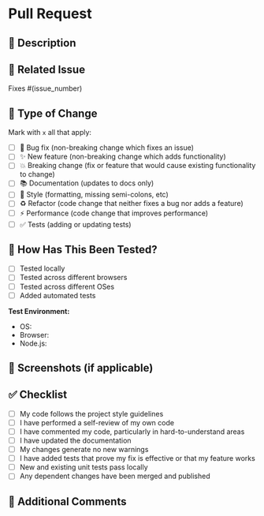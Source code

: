 # Pull Request

## 📝 Description

<!-- Describe your changes in detail -->

## 🔗 Related Issue

<!-- If there is a related issue -->
Fixes #(issue_number)

## 🎯 Type of Change

Mark with `x` all that apply:

- [ ] 🐛 Bug fix (non-breaking change which fixes an issue)
- [ ] ✨ New feature (non-breaking change which adds functionality)
- [ ] 💥 Breaking change (fix or feature that would cause existing functionality to change)
- [ ] 📚 Documentation (updates to docs only)
- [ ] 🎨 Style (formatting, missing semi-colons, etc)
- [ ] ♻️ Refactor (code change that neither fixes a bug nor adds a feature)
- [ ] ⚡ Performance (code change that improves performance)
- [ ] ✅ Tests (adding or updating tests)

## 🧪 How Has This Been Tested?

<!-- Describe the tests that you ran to verify your changes -->

- [ ] Tested locally
- [ ] Tested across different browsers
- [ ] Tested across different OSes
- [ ] Added automated tests

**Test Environment:**
- OS: 
- Browser: 
- Node.js: 

## 📸 Screenshots (if applicable)

<!-- Add screenshots if there are UI changes -->

## ✅ Checklist

- [ ] My code follows the project style guidelines
- [ ] I have performed a self-review of my own code
- [ ] I have commented my code, particularly in hard-to-understand areas
- [ ] I have updated the documentation
- [ ] My changes generate no new warnings
- [ ] I have added tests that prove my fix is effective or that my feature works
- [ ] New and existing unit tests pass locally
- [ ] Any dependent changes have been merged and published

## 💬 Additional Comments

<!-- Any additional information relevant to this PR -->
